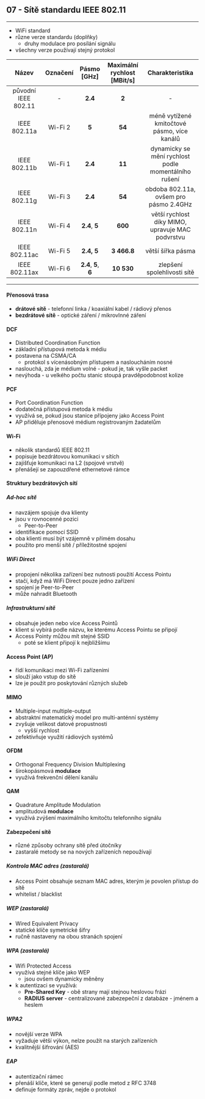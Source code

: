 ## 07 - Sítě standardu IEEE 802.11
----

- WiFi standard
- různe verze standardu (doplňky)
  - druhy modulace pro posílání signálu
- všechny verze používají stejný protokol

Název | Označení | Pásmo [GHz] | Maximální rychlost [MBit/s] | Charakteristika
:----:|:--------:|:-----------:|:---------------------------:|:--------------:
původní IEEE 802.11 | - | **2.4** | **2** | -
IEEE 802.11a | Wi-Fi 2 | **5** | **54** | méně vytížené kmitočtové pásmo, více kanálů
IEEE 802.11b | Wi-Fi 1 | **2.4** | **11** | dynamicky se mění rychlost podle momentálního rušení
IEEE 802.11g | Wi-Fi 3 | **2.4** | **54** | obdoba 802.11a, ovšem pro pásmo 2.4GHz
IEEE 802.11n | Wi-Fi 4 | **2.4**, **5** | **600** | větší rychlost díky MIMO, upravuje MAC podvrstvu
IEEE 802.11ac | Wi-Fi 5 | **2.4, 5** | **3 466.8** | větší šířka pásma
IEEE 802.11ax | Wi-Fi 6 | **2.4**, **5**, **6** | **10 530** | zlepšení spolehlivosti sítě

----

#### Přenosová trasa
- **drátové sítě** - telefonní linka / koaxiální kabel / rádiový přenos
- **bezdrátové sítě** - optické záření / mikrovlnné záření

#### DCF
- Distributed Coordination Function
- základní přístupová metoda k médiu
- postavena na CSMA/CA
  - protokol s vícenásobným přístupem a nasloucháním nosné
- naslouchá, zda je médium volné - pokud je, tak vyšle packet
- nevýhoda - u velkého počtu stanic stoupá pravděpodobnost kolize

#### PCF
- Port Coordination Function
- dodatečná přístupová metoda k médiu
- využívá se, pokud jsou stanice přípojeny jako Access Point
- AP přiděluje přenosové médium registrovaným žadatelům

#### Wi-Fi
- několik standardů IEEE 802.11
- popisuje bezdrátovou komunikaci v sítích
- zajišťuje komunikaci na L2 (spojové vrstvě)
- přenášejí se zapouzdřené ethernetové rámce

#### Struktury bezdrátových sítí
##### Ad-hoc sítě
- navzájem spojuje dva klienty
- jsou v rovnocenné pozici
  - Peer-to-Peer
- identifikace pomocí SSID
- oba klienti musí být vzájemně v přímém dosahu
- použito pro menší sítě / příležitostné spojení

##### WiFi Direct
- propojení několika zařízení bez nutnosti použití Access Pointu
- stačí, když má WiFi Direct pouze jedno zařízení
- spojení je Peer-to-Peer
- může nahradit Bluetooth

##### Infrastrukturní sítě
- obsahuje jeden nebo více Access Pointů
- klient si vybírá podle názvu, ke kterému Access Pointu se připojí
- Access Pointy můžou mít stejné SSID
  - poté se klient připojí k nejbližšímu

#### Access Point (AP)
- řídí komunikaci mezi Wi-Fi zařízeními
- slouží jako vstup do sítě
- lze je použít pro poskytování různých služeb

#### MIMO
- Multiple-input multiple-output
- abstraktní matematický model pro multi-anténní systémy
- zvyšuje velikost datové propustnosti
  - vyšší rychlost
- zefektivňuje využití rádiových systémů

#### OFDM
- Orthogonal Frequency Division Multiplexing
- širokopásmová **modulace**
- využívá frekvenční dělení kanálu

#### QAM
- Quadrature Amplitude Modulation
- amplitudová **modulace**
- využívá zvýšení maximálního kmitočtu telefonního signálu

#### Zabezpečení sítě
- různé způsoby ochrany sítě před útočníky
- zastaralé metody se na nových zařízeních nepoužívají

##### Kontrola MAC adres (zastaralá)
- Access Point obsahuje seznam MAC adres, kterým je povolen přístup do sítě
- whitelist / blacklist

##### WEP (zastaralá)
- Wired Equivalent Privacy
- statické klíče symetrické šifry
- ručně nastaveny na obou stranách spojení

##### WPA (zastaralá)
- Wifi Protected Access
- využívá stejné klíče jako WEP
  - jsou ovšem dynamicky měněny
- k autentizaci se využívá:
  - **Pre-Shared Key** - obě strany mají stejnou heslovou frázi
  - **RADIUS server** - centralizované zabezepeční z databáze - jménem a heslem

##### WPA2
- novější verze WPA
- vyžaduje větší výkon, nelze použít na starých zařízeních
- kvalitnější šifrování (AES)

##### EAP
- autentizační rámec
- přenáší klíče, které se generují podle metod z RFC 3748
- definuje formáty zpráv, nejde o protokol
